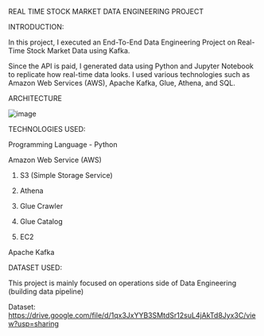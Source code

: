 REAL TIME STOCK MARKET DATA ENGINEERING PROJECT

INTRODUCTION:

In this project, I executed an End-To-End Data Engineering Project on Real-Time Stock Market Data using Kafka.

Since the API is paid, I generated data using Python and Jupyter Notebook to replicate how real-time data looks. I used various technologies such as Amazon Web Services (AWS), Apache Kafka, Glue, Athena, and SQL.

ARCHITECTURE

![image](https://github.com/bharadwajvvs/real_time_stock_market/assets/85927078/53c3fb42-e4b5-4a06-bd7d-1828ca565f2a)

TECHNOLOGIES USED:

Programming Language - Python

Amazon Web Service (AWS)
 
1. S3 (Simple Storage Service)

2. Athena

3. Glue Crawler

4. Glue Catalog

5. EC2

Apache Kafka

DATASET USED:

This project is mainly focused on operations side of Data Engineering (building data pipeline)

Dataset: https://drive.google.com/file/d/1qx3JxYYB3SMtdSr12suL4jAkTd8Jyx3C/view?usp=sharing
